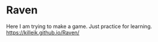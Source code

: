 # Raven
Here I am trying to make a game. Just practice for learning.
https://killeik.github.io/Raven/
